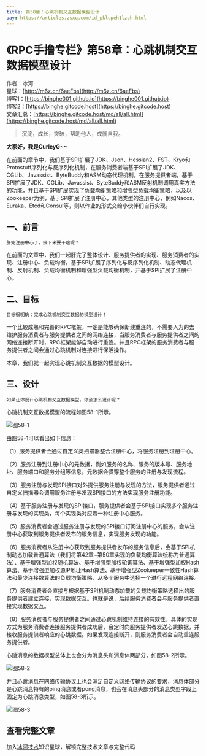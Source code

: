 ```yaml
---
title: 第58章：心跳机制交互数据模型设计
pay: https://articles.zsxq.com/id_pklupeh1lzoh.html
---
```


# 《RPC手撸专栏》第58章：心跳机制交互数据模型设计

作者：冰河
<br/>星球：[http://m6z.cn/6aeFbs](http://m6z.cn/6aeFbs)
<br/>博客1：[https://binghe001.github.io](https://binghe001.github.io)
<br/>博客2：[https://binghe.gitcode.host](https://binghe.gitcode.host)
<br/>文章汇总：[https://binghe.gitcode.host/md/all/all.html](https://binghe.gitcode.host/md/all/all.html)

> 沉淀，成长，突破，帮助他人，成就自我。

**大家好，我是CurleyG~~**

在前面的章节中，我们基于SPI扩展了JDK、Json、Hessian2、FST、Kryo和Protostuff序列化与反序列化机制，在服务消费者端基于SPI扩展了JDK、CGLib、Javassist、ByteBuddy和ASM动态代理机制。在服务提供者端，基于SPI扩展了JDK、CGLib、Javassist、ByteBuddy和ASM反射机制调用真实方法的功能，并且基于SPI扩展实现了负载均衡策略和增强型负载均衡策略，以及以Zookeeper为例，基于SPI扩展了注册中心，其他类型的注册中心，例如Nacos、Euraka、Etcd和Consul等，则以作业的形式交给小伙伴们自行实现。

## 一、前言

`肝完注册中心了，接下来要干啥呢？`

在前面的文章中，我们一起肝完了整体设计、服务提供者的实现、服务消费者的实现、注册中心、负载均衡。基于SPI扩展了序列化与反序列化机制、动态代理机制、反射机制、负载均衡机制和增强型负载均衡机制，并基于SPI扩展了注册中心。

## 二、目标

`目标很明确：完成心跳机制交互数据的模型设计！`

一个比较成熟和完善的RPC框架，一定是能够确保断线重连的，不需要人为的去维护服务消费者与服务提供者之间的网络连接，当服务消费者与服务提供者之间的网络连接断开时，RPC框架能够自动进行重连。并且RPC框架的服务消费者与服务提供者之间会通过心跳机制对连接进行保活操作。

本章，我们就一起实现心跳机制交互数据的模型设计。

## 三、设计

`如果让你设计心跳机制交互数据模型，你会怎么设计呢？`

心跳机制交互数据模型的流程如图58-1所示。

![图58-1](https://binghe.gitcode.host/assets/images/middleware/rpc/rpc-2022-12-09-001.png)

由图58-1可以看出如下信息：

（1）服务提供者会通过自定义类扫描器整合注册中心，将服务注册到注册中心。

（2）服务注册到注册中心的元数据，例如服务的名称、服务的版本号、服务地址、服务端口和服务分组等信息，元数据会贯穿整个服务的注册与发现流程。

（3）服务注册与发现SPI接口对外提供服务注册与发现的方法，服务提供者通过自定义扫描器会调用服务注册与发现SPI接口的方法实现服务注册功能。

（4）基于服务注册与发现的SPI接口，服务提供者会基于SPI接口实现多个服务注册与发现的实现类，每个实现类对应着一种注册中心服务。

（5）服务消费者会通过服务注册与发现的SPI接口订阅注册中心的服务，会从注册中心获取到服务提供者发布的服务信息，实现服务发现的功能。

（6）服务消费者从注册中心获取到服务提供者发布的服务信息后，会基于SPI机制动态加载普通算法（我们将第42章~第50章实现的负载均衡算法统称为普通算法）、基于增强型加权随机算法、基于增强型加权轮询算法、基于增强型加权Hash算法、基于增强型加权源IP地址Hash算法、基于增强型Zookeeper一致性Hash算法和最少连接数算法的负载均衡策略，从多个服务中选择一个进行远程网络连接。

（7）服务消费者会直接与根据基于SPI机制动态加载的负载均衡策略选择出的服务提供者建立连接，实现数据交互。也就是说，后续服务消费者会与服务提供者直接实现数据交互。

（8）服务消费者与服务提供者之间通过心跳机制维持连接的有效性。具体的实现方式为服务消费者连接服务提供者成功后，会定时向服务提供者发送心跳数据，并接收服务提供者响应的心跳数据。如果发现连接断开，则服务消费者会自动重连服务提供者。

心跳消息的数据模型总体上也会分为消息头和消息体两部分，如图58-2所示。

![图58-2](https://binghe.gitcode.host/assets/images/middleware/rpc/rpc-2022-12-09-002.png)

并且心跳消息在网络传输协议上也会满足自定义网络传输协议的要求，消息体部分是心跳消息特有的ping消息或者pong消息，也会在消息头部分的消息类型字段上固定为心跳消息类型，如图58-3所示。

![图58-3](https://binghe.gitcode.host/assets/images/middleware/rpc/rpc-2022-12-09-003.png)


## 查看完整文章

加入[冰河技术](http://m6z.cn/6aeFbs)知识星球，解锁完整技术文章与完整代码
